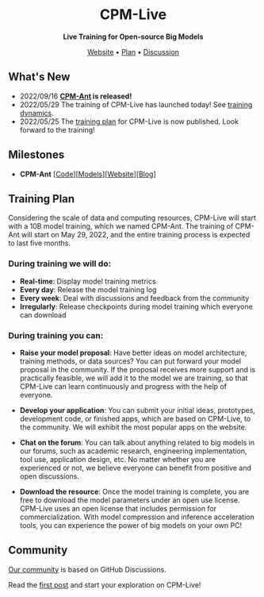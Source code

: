 <div align="center">

<h1>CPM-Live</h1>

**Live Training for Open-source Big Models**

<p align="center">
   <a href="https://live.openbmb.org/" target="_blank">Website</a> • <a href="./plans/CPM-Live训练计划书.md" target="_blank">Plan</a> • <a href="https://github.com/OpenBMB/CPM-Live/discussions">Discussion</a>
<br>
</p>

</div>

## What's New
- 2022/09/16 **[CPM-Ant](https://github.com/OpenBMB/CPM-Live/tree/cpm-ant/cpm-live) is released!**
- 2022/05/29 The training of CPM-Live has launched today! See [training dynamics](https://live.openbmb.org/home).
- 2022/05/25 The [training plan](./plans/CPM-Live训练计划书.md) for CPM-Live is now published. Look forward to the training! 

## Milestones

- **CPM-Ant** [[Code](https://github.com/OpenBMB/CPM-Live/tree/cpm-ant/cpm-live)][[Models](https://github.com/OpenBMB/CPM-Live/tree/cpm-ant/cpm-live#model-checkpoints)][[Website](https://live.openbmb.org/ant)][[Blog](https://www.openbmb.org/en/community/blogs/blogpage?id=98afef2ce45f4fe9a4bc15a66d7ccb92)]

## Training Plan
Considering the scale of data and computing resources, CPM-Live will start with a 10B model training, which we named CPM-Ant. The training of CPM-Ant will start on May 29, 2022, and the entire training process is expected to last five months.

### During training we will do:

- **Real-time**: Display model training metrics
- **Every day**: Release the model training log
- **Every week**: Deal with discussions and feedback from the community
- **Irregularly**: Release checkpoints during model training which everyone can download


### During training you can:

- **Raise your model proposal**: Have better ideas on model architecture, training methods, or data sources? You can put forward your model proposal in the community. If the proposal receives more support and is practically feasible, we will add it to the model we are training, so that CPM-Live can learn continuously and progress with the help of everyone.

- **Develop your application**: You can submit your initial ideas, prototypes, development code, or finished apps, which are based on CPM-Live, to the community. We will exhibit the most popular apps on the website.

- **Chat on the forum**: You can talk about anything related to big models in our forums, such as academic research, engineering implementation, tool use, application design, etc. No matter whether you are experienced or not, we believe everyone can benefit from positive and open discussions.

- **Download the resource**: Once the model training is complete, you are free to download the model parameters under an open use license. CPM-Live uses an open license that includes permission for commercialization. With model compression and inference acceleration tools, you can experience the power of big models on your own PC!

## Community

[Our community](https://github.com/OpenBMB/CPM-Live/discussions) is based on GitHub Discussions. 

Read the [first post](https://github.com/OpenBMB/CPM-Live/discussions/1) and start your exploration on CPM-Live!






